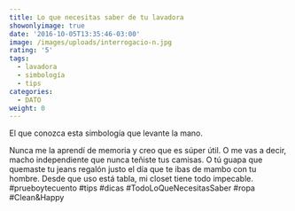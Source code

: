 ```yaml
---
title: Lo que necesitas saber de tu lavadora
showonlyimage: true
date: '2016-10-05T13:35:46-03:00'
image: /images/uploads/interrogacio-n.jpg
rating: '5'
tags:
  - lavadora
  - simbología
  - tips
categories:
  - DATO
weight: 0
---
```

El que conozca esta simbología que levante la mano. 

<!--more-->

Nunca me la aprendí de memoria y creo que es súper útil. O me vas a decir, macho independiente que nunca teñiste tus camisas. O tú guapa que quemaste tu jeans regalón justo el día que te ibas de mambo con tu hombre. Desde que uso está tabla, mi closet tiene todo impecable. #prueboytecuento #tips #dicas #TodoLoQueNecesitasSaber #ropa #Clean&Happy
